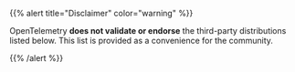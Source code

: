 ---
---

{{% alert title="Disclaimer" color="warning" %}}

OpenTelemetry **does not validate or endorse** the third-party distributions
listed below. This list is provided as a convenience for the community.

{{% /alert %}}
